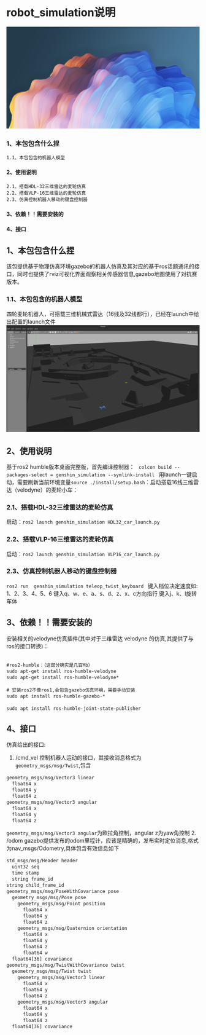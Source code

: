 # robot_simulation说明
![这是图片](pictures/YUANQING.jpg "shinshe")
### 1、本包包含什么捏
    1.1、本包包含的机器人模型
#### 2、使用说明
    2.1、搭载HDL-32三维雷达的麦轮仿真
    2.2、搭载VLP-16三维雷达的麦轮仿真
    2.3、仿真控制机器人移动的键盘控制器
#### 3、依赖！！需要安装的
#### 4、接口

## 1、本包包含什么捏
该包提供基于物理仿真环境gazebo的机器人仿真及其对应的基于ros话题通讯的接口，同时也提供了rviz可视化界面观察相关传感器信息,gazebo地图使用了对抗赛版本。
### 1.1、本包包含的机器人模型
四轮麦轮机器人，可搭载三维机械式雷达（16线及32线都行），已经在launch中给出配置的launch文件
![这是图片](pictures/model02.png "shinshe")

## 2、使用说明
基于ros2 humble版本桌面完整版，首先编译控制器：
``  colcon build --packages-select = genshin_simulation --symlink-install  ``
用launch一键启动，需要刷新当前环境变量``source ./install/setup.bash``：启动搭载16线三维雷达（velodyne）的麦轮小车：


### 2.1、搭载HDL-32三维雷达的麦轮仿真
启动：``ros2 launch genshin_simulation HDL32_car_launch.py``
### 2.2、搭载VLP-16三维雷达的麦轮仿真
启动：``ros2 launch genshin_simulation VLP16_car_launch.py``
### 2.3、仿真控制机器人移动的键盘控制器
``ros2 run  genshin_simulation teleop_twist_keyboard ``
键入档位决定速度如: 1、2、3、4、5、6 
键入q、w、e、a、s、d、z、x、c方向指行 
键入j、k、l旋转车体

## 3、依赖！！需要安装的
安装相关的velodyne仿真插件(其中对于三维雷达 velodyne 的仿真,其提供了与ros的接口转换)：
```

#ros2-humble：（这部分确实是几百Mb）
sudo apt-get install ros-humble-velodyne  
sudo apt-get install ros-humble-velodyne*

# 安装ros2不像ros1,会包含gazebo仿真环境，需要手动安装
sudo apt install ros-humble-gazebo-*

sudo apt install ros-humble-joint-state-publisher

```
## 4、接口
仿真给出的接口:
1. /cmd_vel 控制机器人运动的接口，其接收消息格式为``geometry_msgs/msg/Twist``,包含
```
geometry_msgs/msg/Vector3 linear
  float64 x
  float64 y
  float64 z
geometry_msgs/msg/Vector3 angular
  float64 x
  float64 y
  float64 z
```
``geometry_msgs/msg/Vector3 angular``为欧拉角控制，angular z为yaw角控制
2. /odom gazebo提供发布的odom里程计，应该是精确的，发布实时定位消息,格式为nav_msgs/Odometry,具体包含有效信息如下
```
std_msgs/msg/Header header
  uint32 seq
  time stamp
  string frame_id
string child_frame_id
geometry_msgs/msg/PoseWithCovariance pose
  geometry_msgs/msg/Pose pose
    geometry_msgs/msg/Point position
      float64 x
      float64 y
      float64 z
    geometry_msgs/msg/Quaternion orientation
      float64 x
      float64 y
      float64 z
      float64 w
  float64[36] covariance
geometry_msgs/msg/TwistWithCovariance twist
  geometry_msgs/msg/Twist twist
    geometry_msgs/msg/Vector3 linear
      float64 x
      float64 y
      float64 z
    geometry_msgs/msg/Vector3 angular
      float64 x
      float64 y
      float64 z
  float64[36] covariance
```
